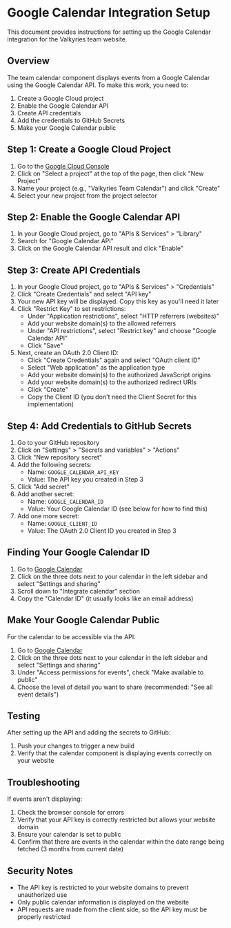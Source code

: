 # Google Calendar Integration Setup

This document provides instructions for setting up the Google Calendar integration for the Valkyries team website.

## Overview

The team calendar component displays events from a Google Calendar using the Google Calendar API. To make this work, you need to:

1. Create a Google Cloud project
2. Enable the Google Calendar API
3. Create API credentials
4. Add the credentials to GitHub Secrets
5. Make your Google Calendar public

## Step 1: Create a Google Cloud Project

1. Go to the [Google Cloud Console](https://console.cloud.google.com/)
2. Click on "Select a project" at the top of the page, then click "New Project"
3. Name your project (e.g., "Valkyries Team Calendar") and click "Create"
4. Select your new project from the project selector

## Step 2: Enable the Google Calendar API

1. In your Google Cloud project, go to "APIs & Services" > "Library"
2. Search for "Google Calendar API"
3. Click on the Google Calendar API result and click "Enable"

## Step 3: Create API Credentials

1. In your Google Cloud project, go to "APIs & Services" > "Credentials"
2. Click "Create Credentials" and select "API key"
3. Your new API key will be displayed. Copy this key as you'll need it later
4. Click "Restrict Key" to set restrictions:
   - Under "Application restrictions", select "HTTP referrers (websites)"
   - Add your website domain(s) to the allowed referrers
   - Under "API restrictions", select "Restrict key" and choose "Google Calendar API"
   - Click "Save"
5. Next, create an OAuth 2.0 Client ID:
   - Click "Create Credentials" again and select "OAuth client ID"
   - Select "Web application" as the application type
   - Add your website domain(s) to the authorized JavaScript origins
   - Add your website domain(s) to the authorized redirect URIs
   - Click "Create"
   - Copy the Client ID (you don't need the Client Secret for this implementation)

## Step 4: Add Credentials to GitHub Secrets

1. Go to your GitHub repository
2. Click on "Settings" > "Secrets and variables" > "Actions"
3. Click "New repository secret"
4. Add the following secrets:
   - Name: `GOOGLE_CALENDAR_API_KEY`
   - Value: The API key you created in Step 3
5. Click "Add secret"
6. Add another secret:
   - Name: `GOOGLE_CALENDAR_ID`
   - Value: Your Google Calendar ID (see below for how to find this)
7. Add one more secret:
   - Name: `GOOGLE_CLIENT_ID`
   - Value: The OAuth 2.0 Client ID you created in Step 3

## Finding Your Google Calendar ID

1. Go to [Google Calendar](https://calendar.google.com/)
2. Click on the three dots next to your calendar in the left sidebar and select "Settings and sharing"
3. Scroll down to "Integrate calendar" section
4. Copy the "Calendar ID" (it usually looks like an email address)

## Make Your Google Calendar Public

For the calendar to be accessible via the API:

1. Go to [Google Calendar](https://calendar.google.com/)
2. Click on the three dots next to your calendar in the left sidebar and select "Settings and sharing"
3. Under "Access permissions for events", check "Make available to public"
4. Choose the level of detail you want to share (recommended: "See all event details")

## Testing

After setting up the API and adding the secrets to GitHub:

1. Push your changes to trigger a new build
2. Verify that the calendar component is displaying events correctly on your website

## Troubleshooting

If events aren't displaying:

1. Check the browser console for errors
2. Verify that your API key is correctly restricted but allows your website domain
3. Ensure your calendar is set to public
4. Confirm that there are events in the calendar within the date range being fetched (3 months from current date)

## Security Notes

- The API key is restricted to your website domains to prevent unauthorized use
- Only public calendar information is displayed on the website
- API requests are made from the client side, so the API key must be properly restricted